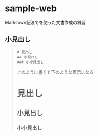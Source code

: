 # sample-web

Markdown記法でを使った文書作成の練習

## 小見出し

> ```
> # 見出し
> ## 小見出し
> ### 小小見出し
> ```
> 上のように書くと下のような表示になる
> # 見出し
> ## 小見出し
> ### 小小見出し



